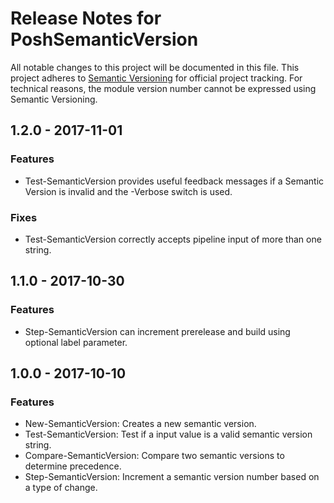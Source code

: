 # Release Notes for PoshSemanticVersion

All notable changes to this project will be documented in this file.
This project adheres to [Semantic Versioning](http://semver.org/) for
official project tracking. For technical reasons, the module version
number cannot be expressed using Semantic Versioning.

## 1.2.0 - 2017-11-01
### Features
- Test-SemanticVersion provides useful feedback messages if a Semantic Version is invalid and the -Verbose switch
  is used.

### Fixes
- Test-SemanticVersion correctly accepts pipeline input of more than one string.

## 1.1.0 - 2017-10-30
### Features
- Step-SemanticVersion can increment prerelease and build using optional label parameter.

## 1.0.0 - 2017-10-10
### Features
- New-SemanticVersion: Creates a new semantic version.
- Test-SemanticVersion: Test if a input value is a valid semantic version string.
- Compare-SemanticVersion: Compare two semantic versions to determine precedence.
- Step-SemanticVersion: Increment a semantic version number based on a type of change.
